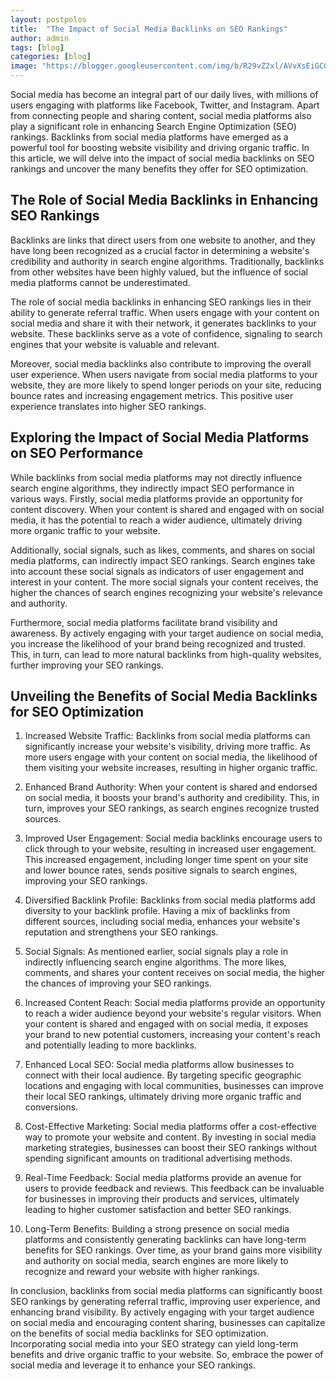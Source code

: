 ```yaml
---
layout: postpolos
title:  "The Impact of Social Media Backlinks on SEO Rankings"
author: admin
tags: [blog]
categories: [blog]
image: "https://blogger.googleusercontent.com/img/b/R29vZ2xl/AVvXsEiGCGdYGReo_w2u7ROAFS9sfymZHenxJuN6FwQZf5hY9-OJW4w-IQUl6gr483QY88qR4zQ0TDxo4jqzHAM3bTnie8Axk62B1f_sGKKqDFPLqtIU55yYQYXycLfbTwkXNVzRuLGgWzih1CwZ579m4leyXmwLdZGL0HgGPZjno-saUwDdMrViVWNfc4qilW0/s1600/images%20%282%29.png"
---
```


<p>Social media has become an integral part of our daily lives, with millions of users engaging with platforms like Facebook, Twitter, and Instagram. Apart from connecting people and sharing content, social media platforms also play a significant role in enhancing Search Engine Optimization (SEO) rankings. Backlinks from social media platforms have emerged as a powerful tool for boosting website visibility and driving organic traffic. In this article, we will delve into the impact of social media backlinks on SEO rankings and uncover the many benefits they offer for SEO optimization.</p>
<h2>The Role of Social Media Backlinks in Enhancing SEO Rankings</h2>
<p>Backlinks are links that direct users from one website to another, and they have long been recognized as a crucial factor in determining a website's credibility and authority in search engine algorithms. Traditionally, backlinks from other websites have been highly valued, but the influence of social media platforms cannot be underestimated.</p>
<p>The role of social media backlinks in enhancing SEO rankings lies in their ability to generate referral traffic. When users engage with your content on social media and share it with their network, it generates backlinks to your website. These backlinks serve as a vote of confidence, signaling to search engines that your website is valuable and relevant.</p>
<p>Moreover, social media backlinks also contribute to improving the overall user experience. When users navigate from social media platforms to your website, they are more likely to spend longer periods on your site, reducing bounce rates and increasing engagement metrics. This positive user experience translates into higher SEO rankings.</p>
<h2>Exploring the Impact of Social Media Platforms on SEO Performance</h2>
<p>While backlinks from social media platforms may not directly influence search engine algorithms, they indirectly impact SEO performance in various ways. Firstly, social media platforms provide an opportunity for content discovery. When your content is shared and engaged with on social media, it has the potential to reach a wider audience, ultimately driving more organic traffic to your website.</p>
<p>Additionally, social signals, such as likes, comments, and shares on social media platforms, can indirectly impact SEO rankings. Search engines take into account these social signals as indicators of user engagement and interest in your content. The more social signals your content receives, the higher the chances of search engines recognizing your website's relevance and authority.</p>
<p>Furthermore, social media platforms facilitate brand visibility and awareness. By actively engaging with your target audience on social media, you increase the likelihood of your brand being recognized and trusted. This, in turn, can lead to more natural backlinks from high-quality websites, further improving your SEO rankings.</p>
<h2>Unveiling the Benefits of Social Media Backlinks for SEO Optimization</h2>
<ol>
<li>
<p>Increased Website Traffic: Backlinks from social media platforms can significantly increase your website's visibility, driving more traffic. As more users engage with your content on social media, the likelihood of them visiting your website increases, resulting in higher organic traffic.</p>
</li>
<li>
<p>Enhanced Brand Authority: When your content is shared and endorsed on social media, it boosts your brand's authority and credibility. This, in turn, improves your SEO rankings, as search engines recognize trusted sources.</p>
</li>
<li>
<p>Improved User Engagement: Social media backlinks encourage users to click through to your website, resulting in increased user engagement. This increased engagement, including longer time spent on your site and lower bounce rates, sends positive signals to search engines, improving your SEO rankings.</p>
</li>
<li>
<p>Diversified Backlink Profile: Backlinks from social media platforms add diversity to your backlink profile. Having a mix of backlinks from different sources, including social media, enhances your website's reputation and strengthens your SEO rankings.</p>
</li>
<li>
<p>Social Signals: As mentioned earlier, social signals play a role in indirectly influencing search engine algorithms. The more likes, comments, and shares your content receives on social media, the higher the chances of improving your SEO rankings.</p>
</li>
<li>
<p>Increased Content Reach: Social media platforms provide an opportunity to reach a wider audience beyond your website's regular visitors. When your content is shared and engaged with on social media, it exposes your brand to new potential customers, increasing your content's reach and potentially leading to more backlinks.</p>
</li>
<li>
<p>Enhanced Local SEO: Social media platforms allow businesses to connect with their local audience. By targeting specific geographic locations and engaging with local communities, businesses can improve their local SEO rankings, ultimately driving more organic traffic and conversions.</p>
</li>
<li>
<p>Cost-Effective Marketing: Social media platforms offer a cost-effective way to promote your website and content. By investing in social media marketing strategies, businesses can boost their SEO rankings without spending significant amounts on traditional advertising methods.</p>
</li>
<li>
<p>Real-Time Feedback: Social media platforms provide an avenue for users to provide feedback and reviews. This feedback can be invaluable for businesses in improving their products and services, ultimately leading to higher customer satisfaction and better SEO rankings.</p>
</li>
<li>
<p>Long-Term Benefits: Building a strong presence on social media platforms and consistently generating backlinks can have long-term benefits for SEO rankings. Over time, as your brand gains more visibility and authority on social media, search engines are more likely to recognize and reward your website with higher rankings.</p>
</li>
</ol>
<p>In conclusion, backlinks from social media platforms can significantly boost SEO rankings by generating referral traffic, improving user experience, and enhancing brand visibility. By actively engaging with your target audience on social media and encouraging content sharing, businesses can capitalize on the benefits of social media backlinks for SEO optimization. Incorporating social media into your SEO strategy can yield long-term benefits and drive organic traffic to your website. So, embrace the power of social media and leverage it to enhance your SEO rankings.</p>




